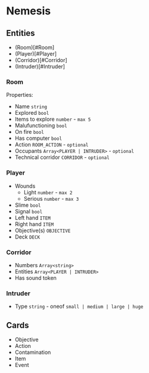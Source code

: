 # Nemesis

## Entities
- (Room)[#Room]
- (Player)[#Player]
- (Corridor)[#Corridor]
- (Intruder)[#Intruder]

### Room
Properties:
- Name `string`
- Explored `bool`
- Items to explore `number` - `max 5`
- Malufunctioning `bool`
- On fire `bool`
- Has computer `bool`
- Action `ROOM_ACTION` - `optional`
- Occupants `Array<PLAYER | INTRUDER>` - `optional`
- Technical corridor `CORRIDOR` - `optional`

### Player
- Wounds
  - Light `number` - `max 2`
  - Serious `number` - `max 3`
- Slime `bool`
- Signal `bool`
- Left hand `ITEM`
- Right hand `ITEM`
- Objective(s) `OBJECTIVE`
- Deck `DECK`

### Corridor
- Numbers `Array<string>`
- Entities `Array<PLAYER | INTRUDER>`
- Has sound token

### Intruder
- Type `string` - oneof `small | medium | large | huge`

## Cards
- Objective
- Action
- Contamination
- Item
- Event